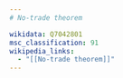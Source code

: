 ```yaml
---
# No-trade theorem

wikidata: Q7042801
msc_classification: 91
wikipedia_links:
  - "[[No-trade theorem]]"
---
```

